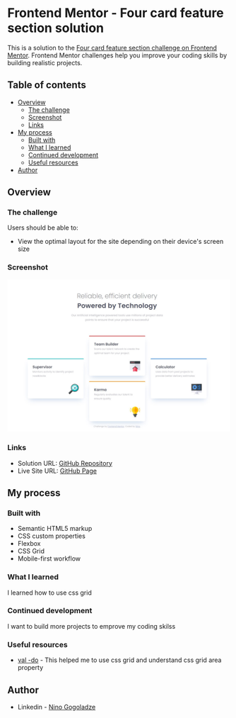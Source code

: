 # Frontend Mentor - Four card feature section solution

This is a solution to the [Four card feature section challenge on Frontend Mentor](https://www.frontendmentor.io/challenges/four-card-feature-section-weK1eFYK). Frontend Mentor challenges help you improve your coding skills by building realistic projects. 

## Table of contents

- [Overview](#overview)
  - [The challenge](#the-challenge)
  - [Screenshot](#screenshot)
  - [Links](#links)
- [My process](#my-process)
  - [Built with](#built-with)
  - [What I learned](#what-i-learned)
  - [Continued development](#continued-development)
  - [Useful resources](#useful-resources)
- [Author](#author)

## Overview

### The challenge

Users should be able to:

- View the optimal layout for the site depending on their device's screen size

### Screenshot

![](./screenshot.jpg)


### Links

- Solution URL: [GitHub Repository](https://github.com/ninogogol/Four-card-feature-section-solution/settings/pages)
- Live Site URL: [GitHub Page](https://ninogogol.github.io/Four-card-feature-section-solution/)

## My process

### Built with

- Semantic HTML5 markup
- CSS custom properties
- Flexbox
- CSS Grid
- Mobile-first workflow


### What I learned

I learned how to use css grid



### Continued development

I want to build more projects to emprove my coding skilss

### Useful resources

- [val -do](https://val-do.com/lessons/620b669639b5ddecb49f0765) - This helped me to use css grid and understand css grid area property


## Author

- Linkedin - [Nino Gogoladze](https://www.linkedin.com/in/nino-gogoladze-80a075227/)

